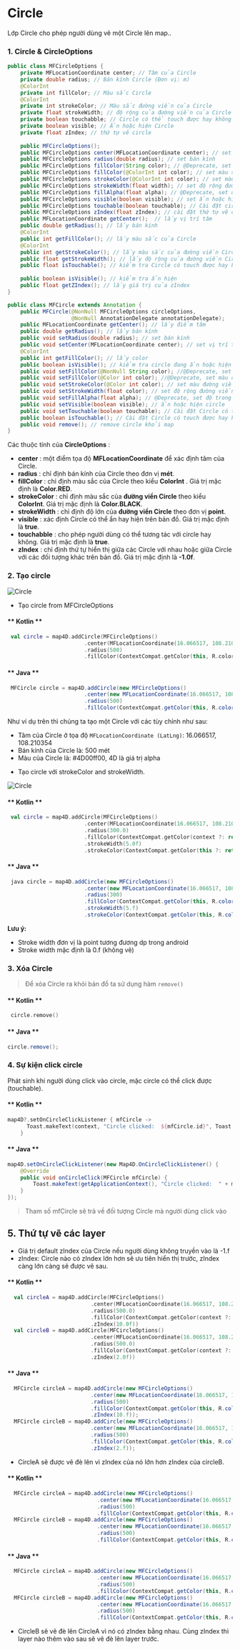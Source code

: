 # Circle

Lớp Circle cho phép người dùng vẽ một Circle lên map..

### 1. Circle & CircleOptions

```java
public class MFCircleOptions {
	private MFLocationCoordinate center; // Tâm của Circle 
	private double radius; // Bán kính Circle (Đơn vị: m)
	@ColorInt
	private int fillColor; // Màu sắc Circle
	@ColorInt
	private int strokeColor; // Màu sắc đường viền của Circle
	private float strokeWidth; // độ rộng của đường viền của Circle
	private boolean touchabble; // Circle có thể touch được hay không
	private boolean visible; // Ẩn hoặc hiện Circle
	private float zIndex; // thứ tự vẽ circle
	
	public MFCircleOptions();
	public MFCircleOptions center(MFLocationCoordinate center); // set vị trí tâm
	public MFCircleOptions radius(double radius); // set bán kính
	public MFCircleOptions fillColor(String color); // @Deprecate, set màu sắc
	public MFCircleOptions fillColor(@ColorInt int color); // set màu sắc
	public MFCircleOptions strokeColor(@ColorInt int color); // set màu sắc đường viền Circle
	public MFCircleOptions strokeWidth(float width); // set độ rộng đường viền Circle
	public MFCircleOptions fillAlpha(float alpha); // @Deprecate, set độ trong suốt
	public MFCircleOptions visible(boolean visible); // set ẩn hoặc hiện circle
	public MFCircleOptions touchable(boolean touchable); // Cài đặt circle touch được hay không
	public MFCircleOptions zIndex(float zIndex); // cài đặt thứ tự vẽ circle trên map
	public MFLocationCoordinate getCenter();  // lấy vị trí tâm
	public double getRadius(); // lấy bán kính
	@ColorInt
	public int getFillColor(); // lấy màu sắc của Circle
	@ColorInt
	public int getStrokeColor(); // lấy màu sắc của đường viền Circle
	public float getStrokeWidth(); // lấy độ rộng của đường viền Circle
	public float isTouchable(); // kiểm tra Circle có touch được hay không
	
	public boolean isVisible(); // kiểm tra ẩn hiện
	public float getZIndex(); // lấy giá trị của zIndex
}

public class MFCircle extends Annotation {
    public MFCircle(@NonNull MFCircleOptions circleOptions,
                    @NonNull AnnotationDelegate annotationDelegate);
    public MFLocationCoordinate getCenter(); // lấy điểm tâm
    public double getRadius(); // lấy bán kính
    public void setRadius(double radius); // set bán kính
    public void setCenter(MFLocationCoordinate center); // set vị trí tâm
    @ColorInt
    public int getFillColor(); // lấy color
    public boolean isVisible(); // kiểm tra circle đang ẩn hoặc hiện
    public void setFillColor(@NonNull String color); //@Deprecate, set màu của circle
    public void setFillColor(@Color int color); //@Deprecate, set màu của circle
    public void setStrokeColor(@Color int color); // set màu đường viền của circle
    public void setStrokeWidth(float color); // set độ rộng đường viền của circle
    public void setFillAlpha(float alpha); // @Deprecate, set độ trong suốt
    public void setVisible(boolean visible); // ẩn hoặc hiện circle
    public void setTouchable(boolean touchable); // Cài đặt Circle có touch được hay không
    public boolean isTouchable(); // Cài đặt Circle có touch được hay không
    public void remove(); // remove circle khỏi map
}
```

Các thuộc tính của **CircleOptions** :

- **center** : một điểm tọa độ **MFLocationCoordinate** để xác định tâm của Circle.
- **radius** : chỉ định bán kính của Circle theo đơn vị **mét**.
- **fillColor** : chỉ định màu sắc của Circle theo kiểu **ColorInt** . Giá trị mặc định là **Color.RED**.
- **strokeColor** : chỉ định màu sắc của **đường viền Circle** theo kiểu **ColorInt**. Giá trị mặc
định là **Color.BLACK**.
- **strokeWidth** : chỉ định độ lớn của **đường viền Circle** theo đơn vị **point**.
- **visible** : xác định Circle có thể ẩn hay hiện trên bản đồ. Giá trị mặc định là **true**.
- **touchabble** : cho phép người dùng có thể tương tác với circle hay không. Giá trị mặc định là **true**.
- **zIndex** : chỉ định thứ tự hiển thị giữa các Circle với nhau hoặc giữa Circle với các đối tượng khác trên
bản đồ. Giá trị mặc định là **-1.0f**.

### 2. Tạo circle

![Circle](../../resource/6-circle.png)

- Tạo circle from MFCircleOptions 

<!-- tabs:start -->
#### ** Kotlin **
```kotlin
 val circle = map4D.addCircle(MFCircleOptions()
                        .center(MFLocationCoordinate(16.066517, 108.210354))
                        .radius(500)
                        .fillColor(ContextCompat.getColor(this, R.color.redWithAlphaThirtyPercent)))
```
#### ** Java **
```java
 MFCircle circle = map4D.addCircle(new MFCircleOptions()
                        .center(new MFLocationCoordinate(16.066517, 108.210354))
                        .radius(500)
                        .fillColor(ContextCompat.getColor(this, R.color.redWithAlphaThirtyPercent)));
```
<!-- tabs:end -->

Như ví dụ trên thì chúng ta tạo một Circle với các tùy chỉnh như sau:
* Tâm của Circle ở tọa độ `MFLocationCoordinate (LatLng)`: 16.066517, 108.210354
* Bán kính của Circle là: 500 mét
* Màu của Circle là: #4D00ff00, 4D là giá trị alpha

- Tạo circle với strokeColor and strokeWidth.

![Circle](../../resource/6-circle-stroke.jpg)

<!-- tabs:start -->
#### ** Kotlin **
```kotlin
 val circle = map4D.addCircle(MFCircleOptions()
                        .center(MFLocationCoordinate(16.066517, 108.210354))
                        .radius(300.0)
                        .fillColor(ContextCompat.getColor(context ?: return, R.color.green))
                        .strokeWidth(5.0f)
                        .strokeColor(ContextCompat.getColor(this ?: return, R.color.red)))
```

#### ** Java **
```java
 java circle = map4D.addCircle(new MFCircleOptions()
                        .center(new MFLocationCoordinate(16.066517, 108.210354))
                        .radius(300)
                        .fillColor(ContextCompat.getColor(this, R.color.green))
                        .strokeWidth(5.f)
                        .strokeColor(ContextCompat.getColor(this, R.color.red)));
```

<!-- tabs:end -->
**Lưu ý:**

   - Stroke width đơn vị là point tương đương dp trong android
   - Stroke width mặc định là 0.f (không vẽ)
   
### 3. Xóa Circle

> Để xóa Circle ra khỏi bản đồ ta sử dụng hàm `remove()`

<!-- tabs:start -->
#### ** Kotlin **
```kotlin
 circle.remove()
```

#### ** Java **
```java
circle.remove();
```
<!-- tabs:end -->

### 4. Sự kiện click circle

Phát sinh khi người dùng click vào circle, mặc circle có thể click được (touchable).

<!-- tabs:start -->
#### ** Kotlin **
```kotlin
map4D?.setOnCircleClickListener { mfCircle ->
      Toast.makeText(context, "Circle clicked:  ${mfCircle.id}", Toast.LENGTH_SHORT).show()
    }
```
#### ** Java **
```java
map4D.setOnCircleClickListener(new Map4D.OnCircleClickListener() {
    @Override
    public void onCircleClick(MFCircle mfCircle) {
        Toast.makeText(getApplicationContext(), "Circle clicked:  " + mfCircle.getId(), Toast.LENGTH_SHORT).show();
    }
});
```
<!-- tabs:end -->

> Tham số mfCircle sẽ trả về đối tượng Circle mà người dùng click vào

## 5. Thứ tự vẽ các layer

- Giá trị default zIndex của Circle nếu người dùng không truyền vào là -1.f
- zIndex: Circle nào có zIndex lớn hơn sẽ ưu tiên hiển thị trước, zIndex càng lớn càng sẽ được vẽ sau.

<!-- tabs:start -->
#### ** Kotlin **
```kotlin
  val circleA = map4D.addCircle(MFCircleOptions()
                          .center(MFLocationCoordinate(16.066517, 108.210354))
                          .radius(500.0)
                          .fillColor(ContextCompat.getColor(context ?: return, R.color.green))
                          .zIndex(10.0f))
  val circleB = map4D.addCircle(MFCircleOptions()
                          .center(MFLocationCoordinate(16.066517, 108.210354))
                          .radius(500.0)
                          .fillColor(ContextCompat.getColor(context ?: return, R.color.red))
                          .zIndex(2.0f))
```

#### ** Java **
```java
  MFCircle circleA = map4D.addCircle(new MFCircleOptions()
                          .center(new MFLocationCoordinate(16.066517, 108.210354))
                          .radius(500)
                          .fillColor(ContextCompat.getColor(this, R.color.green))
                          .zIndex(10.f));
  MFCircle circleB = map4D.addCircle(new MFCircleOptions()
                          .center(new MFLocationCoordinate(16.066517, 108.210354))
                          .radius(500)
                          .fillColor(ContextCompat.getColor(this, R.color.red))
                          .zIndex(2.f));
```

<!-- tabs:end -->
- CircleA sẽ được vẽ đè lên vì zIndex của nó lớn hơn zIndex của circleB.

<!-- tabs:start -->

#### ** Kotlin **
```java
  MFCircle circleA = map4D.addCircle(new MFCircleOptions()
                            .center(new MFLocationCoordinate(16.066517, 108.210354))
                            .radius(500)
                            .fillColor(ContextCompat.getColor(this, R.color.red)));
  MFCircle circleB = map4D.addCircle(new MFCircleOptions()
                            .center(new MFLocationCoordinate(16.066517, 108.210354))
                            .radius(500)
                            .fillColor(ContextCompat.getColor(this, R.color.green)));
```
#### ** Java **
```java
  MFCircle circleA = map4D.addCircle(new MFCircleOptions()
                            .center(new MFLocationCoordinate(16.066517, 108.210354))
                            .radius(500)
                            .fillColor(ContextCompat.getColor(this, R.color.red)));
  MFCircle circleB = map4D.addCircle(new MFCircleOptions()
                            .center(new MFLocationCoordinate(16.066517, 108.210354))
                            .radius(500)
                            .fillColor(ContextCompat.getColor(this, R.color.green)));
```

<!-- tabs:end -->
- CircleB sẽ vẽ đè lên CircleA vì nó có zIndex bằng nhau. Cùng zIndex thì layer nào thêm vào sau sẽ vẽ đè lên layer trước.
